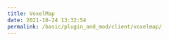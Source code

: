 ```yaml
---
title: VoxelMap
date: 2021-10-24 13:32:54
permalink: /basic/plugin_and_mod/client/voxelmap/
---
```

